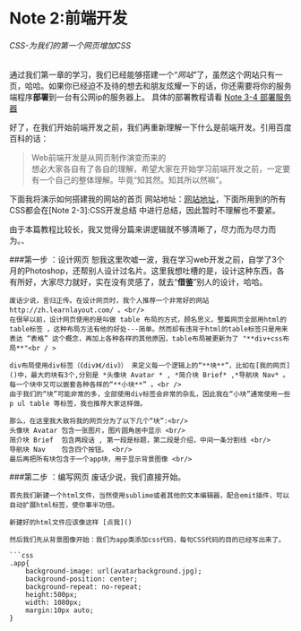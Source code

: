 # Note 2:前端开发

###### CSS-为我们的第一个网页增加CSS

通过我们第一章的学习，我们已经能够搭建一个“*网站*”了，虽然这个网站只有一页，哈哈。如果你已经迫不及待的想去和朋友炫耀一下的话，你还需要将你的服务端程序**部署**到一台有公网ip的服务器上。 具体的部署教程请看 [Note 3-4 部署服务器]()

好了，在我们开始前端开发之前，我们再重新理解一下什么是前端开发。引用百度百科的话：
>Web前端开发是从网页制作演变而来的 <br />
想必大家各自有了各自的理解，希望大家在开始学习前端开发之前，一定要有一个自己的整体理解。毕竟“知其然。知其所以然嘛”。

下面我将演示如何搭建我的网站的首页 网站地址：[网站地址]()，下面所用到的所有CSS都会在[Note 2-3]:CSS开发总结 中进行总结，因此暂时不理解也不要紧。

由于本篇教程比较长，我又觉得分篇来讲逻辑就不够清晰了，尽力而为尽力而为。、


###第一步 ：设计网页
	恕我这里吹嘘一波，我在学习web开发之前，自学了3个月的Photoshop，还帮别人设计过名片。这里我想吐槽的是，设计这种东西，各有所好，大家尽力就好，实在没有灵感了，就去“**借鉴**”别人的设计，哈哈。

	废话少说，言归正传。在设计网页时，我个人推荐一个非常好的网站 http://zh.learnlayout.com/ 。<br/>
	在很早以前，设计网页使用的是叫做 table 布局的方式，顾名思义，整篇网页全部用html的 table标签 ，这种布局方法有他的好处---简单。然而却有违背于html的table标签只是用来表达 “表格” 这个概念，再加上各种各样的其他原因，table布局被更新为了 "**div+css布局**"<br / >

	div布局使用div标签（《div》《/div》） 来定义每一个逻辑上的“**块**”，比如在[我的网页]()中，最大的块有3个,分别是 *头像块 Avatar * , *简介块 Brief* ,*导航块 Nav* 。每一个块中又可以嵌套各种各样的“**小块**” 。<br />
	由于我们的“块”可能非常的多，全部使用div标签会非常的杂乱，因此我在“小块”通常使用一些 p ul table 等标签，我也推荐大家这样做。

	那么，在这里我大致将我的网页分为了以下几个“块”:<br/>
	头像块 Avatar 包含一张图片，图片圆角居中显示 <br/>
	简介块 Brief  包含两段话 , 第一段是标题，第二段是介绍，中间一条分割线 <br/>
	导航块 Nav    包含四个按钮。 <br/>
	最后再把所有块包含于一个app块，用于显示背景图像 <br/>



###第二步 ：编写网页
	废话少说，我们直接开始。

	首先我们新建一个html文件，当然使用sublime或者其他的文本编辑器，配合emit插件，可以自动扩展html标签，使你事半功倍。

	新建好的html文件应该像这样 [点我]()

	然后我们先从背景图像开始：我们为app类添加css代码，每句CSS代码的目的已经写出来了。
	
	```css
	.app{
		background-image: url(avatarbackground.jpg);
		background-position: center;
		background-repeat: no-repeat;
		height:500px;
		width: 1080px;
		margin:10px auto;
	}


